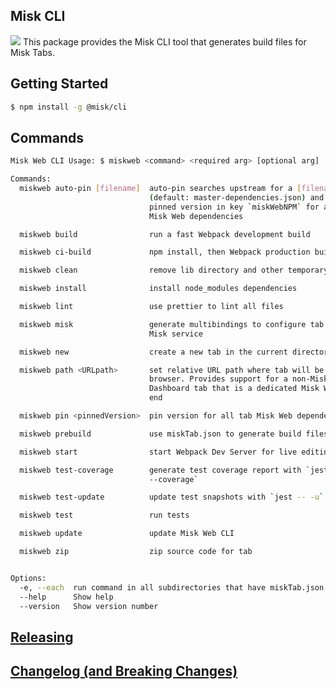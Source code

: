 ## Misk CLI

![](https://raw.githubusercontent.com/cashapp/misk/master/misk.png)
This package provides the Misk CLI tool that generates build files for Misk Tabs.

## Getting Started

```bash
$ npm install -g @misk/cli
```

## Commands

```Bash
Misk Web CLI Usage: $ miskweb <command> <required arg> [optional arg] [options]

Commands:
  miskweb auto-pin [filename]  auto-pin searches upstream for a [filename]
                               (default: master-dependencies.json) and uses the
                               pinned version in key `miskWebNPM` for all tab
                               Misk Web dependencies

  miskweb build                run a fast Webpack development build

  miskweb ci-build             npm install, then Webpack production build, tests

  miskweb clean                remove lib directory and other temporary files

  miskweb install              install node_modules dependencies

  miskweb lint                 use prettier to lint all files

  miskweb misk                 generate multibindings to configure tab with a
                               Misk service

  miskweb new                  create a new tab in the current directory

  miskweb path <URLpath>       set relative URL path where tab will be served in
                               browser. Provides support for a non-Misk Admin
                               Dashboard tab that is a dedicated Misk Web front
                               end

  miskweb pin <pinnedVersion>  pin version for all tab Misk Web dependencies

  miskweb prebuild             use miskTab.json to generate build files

  miskweb start                start Webpack Dev Server for live editing

  miskweb test-coverage        generate test coverage report with `jest --
                               --coverage`

  miskweb test-update          update test snapshots with `jest -- -u`

  miskweb test                 run tests

  miskweb update               update Misk Web CLI

  miskweb zip                  zip source code for tab


Options:
  -e, --each  run command in all subdirectories that have miskTab.json [boolean]
  --help      Show help                                                [boolean]
  --version   Show version number                                      [boolean]
```

## [Releasing](https://github.com/cashapp/misk-web/blob/master/RELEASING.md)

## [Changelog (and Breaking Changes)](https://github.com/cashapp/misk-web/blob/master/CHANGELOG.md)
